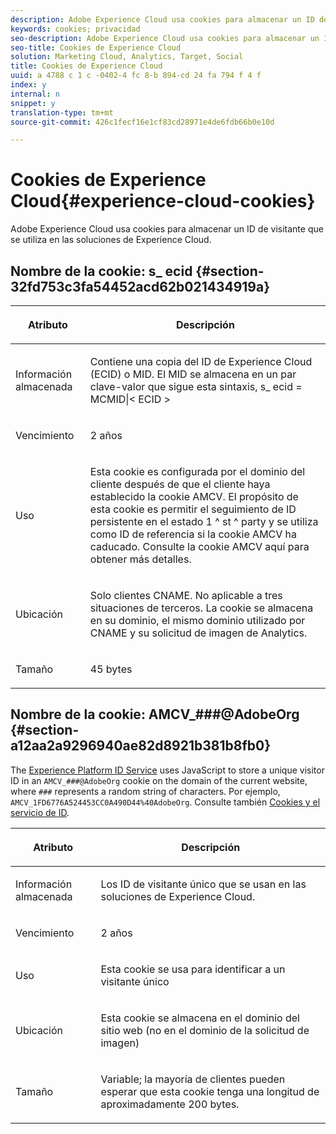 ```yaml
---
description: Adobe Experience Cloud usa cookies para almacenar un ID de visitante que se utiliza en las soluciones de Experience Cloud.
keywords: cookies; privacidad
seo-description: Adobe Experience Cloud usa cookies para almacenar un ID de visitante que se utiliza en las soluciones de Experience Cloud.
seo-title: Cookies de Experience Cloud
solution: Marketing Cloud, Analytics, Target, Social
title: Cookies de Experience Cloud
uuid: a 4788 c 1 c -0402-4 fc 8-b 894-cd 24 fa 794 f 4 f
index: y
internal: n
snippet: y
translation-type: tm+mt
source-git-commit: 426c1fecf16e1cf83cd28971e4de6fdb66b0e10d

---
```



# Cookies de Experience Cloud{#experience-cloud-cookies}

Adobe Experience Cloud usa cookies para almacenar un ID de visitante que se utiliza en las soluciones de Experience Cloud.

## Nombre de la cookie: s_ ecid {#section-32fd753c3fa54452acd62b021434919a}

<table id="table_FF4C70D3D4CC425BA65162D5A9504F7D"> 
 <thead> 
  <tr> 
   <th colname="col1" class="entry"> <p>Atributo </p> </th> 
   <th colname="col2" class="entry"> <p>Descripción </p> </th> 
  </tr> 
 </thead>
 <tbody> 
  <tr> 
   <td colname="col1"> <p>Información almacenada </p> </td> 
   <td colname="col2"> <p> Contiene una copia del ID de Experience Cloud (ECID) o MID. El MID se almacena en un par clave-valor que sigue esta sintaxis, s_ ecid = MCMID|&lt; ECID &gt; </p> </td> 
  </tr> 
  <tr> 
   <td colname="col1"> <p> Vencimiento </p> </td> 
   <td colname="col2"> <p>2 años </p> </td> 
  </tr> 
  <tr> 
   <td colname="col1"> <p> Uso </p> </td> 
   <td colname="col2"> <p>Esta cookie es configurada por el dominio del cliente después de que el cliente haya establecido la cookie AMCV. El propósito de esta cookie es permitir el seguimiento de ID persistente en el estado 1 ^ st ^ party y se utiliza como ID de referencia si la cookie AMCV ha caducado. Consulte la cookie AMCV aquí para obtener más detalles. </p> </td> 
  </tr> 
  <tr> 
   <td colname="col1"> <p> Ubicación </p> </td> 
   <td colname="col2"> <p>Solo clientes CNAME. No aplicable a tres situaciones de terceros. La cookie se almacena en su dominio, el mismo dominio utilizado por CNAME y su solicitud de imagen de Analytics. </p> </td> 
  </tr> 
  <tr> 
   <td colname="col1"> <p> Tamaño </p> </td> 
   <td colname="col2"> <p>45 bytes </p> </td> 
  </tr> 
 </tbody> 
</table>

## Nombre de la cookie: AMCV_###@AdobeOrg {#section-a12aa2a9296940ae82d8921b381b8fb0}

The [Experience Platform ID Service](https://docs.adobe.com/content/help/en/id-service/using/home.html) uses JavaScript to store a unique visitor ID in an `AMCV_###@AdobeOrg` cookie on the domain of the current website, where `###` represents a random string of characters. Por ejemplo, `AMCV_1FD6776A524453CC0A490D44%40AdobeOrg`. Consulte también [Cookies y el servicio de ID](https://docs.adobe.com/content/help/en/id-service/using/intro/cookies.html).

<table id="table_1883C0836C1E4AF5A262FBF5000C1B11"> 
 <thead> 
  <tr> 
   <th colname="col1" class="entry"> <p>Atributo </p> </th> 
   <th colname="col2" class="entry"> <p>Descripción </p> </th> 
  </tr> 
 </thead>
 <tbody> 
  <tr> 
   <td colname="col1"> <p>Información almacenada </p> </td> 
   <td colname="col2"> <p> Los ID de visitante único que se usan en las soluciones de Experience Cloud. </p> </td> 
  </tr> 
  <tr> 
   <td colname="col1"> <p> Vencimiento </p> </td> 
   <td colname="col2"> <p> 2 años </p> </td> 
  </tr> 
  <tr> 
   <td colname="col1"> <p> Uso </p> </td> 
   <td colname="col2"> <p> Esta cookie se usa para identificar a un visitante único </p> </td> 
  </tr> 
  <tr> 
   <td colname="col1"> <p> Ubicación </p> </td> 
   <td colname="col2"> <p> Esta cookie se almacena en el dominio del sitio web (no en el dominio de la solicitud de imagen) </p> </td> 
  </tr> 
  <tr> 
   <td colname="col1"> <p> Tamaño </p> </td> 
   <td colname="col2"> <p> Variable; la mayoría de clientes pueden esperar que esta cookie tenga una longitud de aproximadamente 200 bytes. </p> </td> 
  </tr> 
 </tbody> 
</table>
